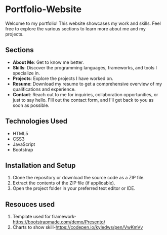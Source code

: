 # Portfolio-Website

Welcome to my portfolio! This website showcases my work and skills. Feel free to explore the various sections to learn more about me and my projects.

## Sections

- **About Me**: Get to know me better.
- **Skills**: Discover the programming languages, frameworks, and tools I specialize in.
- **Projects**: Explore the projects I have worked on. 
- **Resume**: Download my resume to get a comprehensive overview of my qualifications and experience.
- **Contact**: Reach out to me for inquiries, collaboration opportunities, or just to say hello. Fill out the contact form, and I'll get back to you as soon as possible.

## Technologies Used

- HTML5
- CSS3
- JavaScript
- Bootstrap

## Installation and Setup

1. Clone the repository or download the source code as a ZIP file.
2. Extract the contents of the ZIP file (if applicable).
3. Open the project folder in your preferred text editor or IDE.

## Resouces used

1. Template used for framework-https://bootstrapmade.com/demo/Presento/
2. Charts to show skill-https://codepen.io/kyledws/pen/VwKmVv
